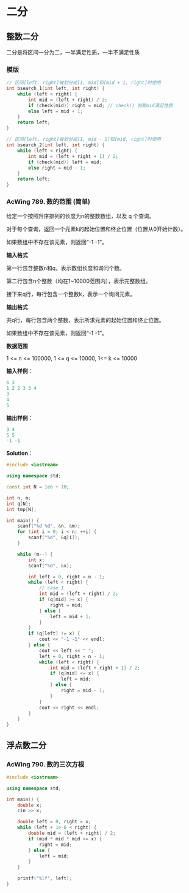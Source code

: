 # 二分

## 整数二分

二分是将区间一分为二，一半满足性质，一半不满足性质

### 模版

```c++
// 区间[left, right]被划分成[1, mid]和[mid + 1, right]时使用
int bsearch_1(int left, int right) {
    while (left < right) {
        int mid = (left + right) / 2;
        if (check(mid)) right = mid; // check() 判断mid满足性质
        else left = mid + 1;
    }
    return left;
}

// 区间[left, right]被划分成[1, mid - 1]和[mid, right]时使用
int bsearch_2(int left, int right) {
    while (left < right) {
        int mid = (left + right + 1) / 2;
        if (check(mid)) left = mid;
        else right = mid - 1;
    }
    return left;
}
```

### AcWing 789. 数的范围 (简单)

给定一个按照升序排列的长度为n的整数数组，以及 q 个查询。

对于每个查询，返回一个元素k的起始位置和终止位置（位置从0开始计数）。

如果数组中不存在该元素，则返回“-1 -1”。

**输入格式**

第一行包含整数n和q，表示数组长度和询问个数。

第二行包含n个整数（均在1~10000范围内），表示完整数组。

接下来q行，每行包含一个整数k，表示一个询问元素。

**输出格式**

共q行，每行包含两个整数，表示所求元素的起始位置和终止位置。

如果数组中不存在该元素，则返回“-1 -1”。

**数据范围**

1 <= n <= 100000, 1 <= q <= 10000, 1<= k <= 10000

**输入样例**：

```r
6 3
1 2 2 3 3 4
3
4
5
```

**输出样例**：

```r
3 4
5 5
-1 -1
```

**Solution**：

```c++
#include <iostream>

using namespace std;

const int N = 1e6 + 10;

int n, m;
int q[N];
int tmp[N];

int main() {
    scanf("%d %d", &n, &m);
    for (int i = 0; i < n; ++i) {
        scanf("%d", &q[i]);
    }

    while (m--) {
        int x;
        scanf("%d", &x);

        int left = 0, right = n - 1;
        while (left < right) {
            // case 1
            int mid = (left + right) / 2;
            if (q[mid] >= x) {
                right = mid;
            } else {
                left = mid + 1;
            }
        }
        if (q[left] != x) {
            cout << "-1 -1" << endl;
        } else {
            cout << left << " ";
            left = 0, right = n - 1;
            while (left < right) {
                int mid = (left + right + 1) / 2;
                if (q[mid] <= x) {
                    left = mid;
                } else {
                    right = mid - 1;
                }
            }
            cout << right << endl;
        }
    }
}

```

## 浮点数二分

### AcWing 790. 数的三次方根

```c++
#include <iostream>

using namespace std;

int main() {
    double x;
    cin >> x;

    double left = 0, right = x;
    while (left + 1e-6 < right) {
        double mid = (left + right) / 2;
        if (mid * mid * mid >= x) {
            right = mid;
        } else {
            left = mid;
        }
    }

    printf("%lf", left);
}

```